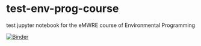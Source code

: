 # test-env-prog-course
test jupyter notebook for the eMWRE course of Environmental Programming

[![Binder](https://mybinder.org/badge_logo.svg)](https://mybinder.org/v2/gh/ElgaSalvadore/test-env-prog-course/main)
